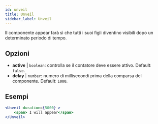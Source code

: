 ```yaml
---
id: unveil 
title: Unveil
sidebar_label: Unveil
---
```


Il componente appear farà sì che tutti i suoi figli diventino visibili dopo un determinato periodo di tempo.

## Opzioni

* __active__ | `boolean`: controlla se il contatore deve essere attivo. Default: `false`.
* __delay__ | `number`: numero di millisecondi prima della comparsa del componente. Default: `1000`.


## Esempi

```jsx live
<Unveil duration={5000} >
    <span> I will appear</span>
</Unveil>
```



